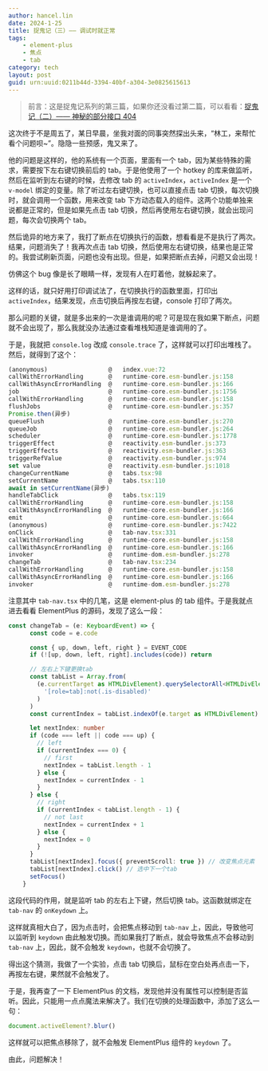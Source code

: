 ```yaml
---
author: hancel.lin
date: 2024-1-25
title: 捉鬼记（三）—— 调试时就正常
tags: 
    - element-plus
    - 焦点
    - tab
category: tech
layout: post
guid: urn:uuid:0211b44d-3394-40bf-a304-3e0825615613
---
```


> 前言：这是捉鬼记系列的第三篇，如果你还没看过第二篇，可以看看：[捉鬼记（二）—— 神秘的部分接口 404](/tech/2024/1/11/partial-interface-404.html)

这次终于不是周五了，某日早晨，坐我对面的同事突然探出头来，“林工，来帮忙看个问题呗~”。隐隐一些预感，鬼又来了。

他的问题是这样的，他的系统有一个页面，里面有一个 tab，因为某些特殊的需求，需要按下左右键切换前后的 tab。于是他使用了一个 hotkey 的库来做监听，然后在监听到左右键的时候，去修改 tab 的 `activeIndex`，`activeIndex` 是一个 `v-model` 绑定的变量。除了听过左右键切换，也可以直接点击 tab 切换，每次切换时，就会调用一个函数，用来改变 tab 下方动态载入的组件。这两个功能单独来说都是正常的，但是如果先点击 tab 切换，然后再使用左右键切换，就会出现问题，每次会切换两个 tab。

<!--more-->

然后诡异的地方来了，我打了断点在切换执行的函数，想看看是不是执行了两次。结果，问题消失了！我再次点击 tab 切换，然后使用左右键切换，结果也是正常的。我尝试刷新页面，问题也没有出现。但是，如果把断点去掉，问题又会出现！

仿佛这个 bug 像是长了眼睛一样，发现有人在盯着他，就躲起来了。

这样的话，就只好用打印调试法了，在切换执行的函数里面，打印出 `activeIndex`，结果发现，点击切换后再按左右键，console 打印了两次。

那么问题的关键，就是多出来的一次是谁调用的呢？可是现在我如果下断点，问题就不会出现了，那么我就没办法通过查看堆栈知道是谁调用的了。

于是，我就把 `console.log` 改成 `console.trace` 了，这样就可以打印出堆栈了。然后，就得到了这个：

```ts
(anonymous)               	@	index.vue:72
callWithErrorHandling     	@	runtime-core.esm-bundler.js:158
callWithAsyncErrorHandling	@	runtime-core.esm-bundler.js:166
job                       	@	runtime-core.esm-bundler.js:1756
callWithErrorHandling     	@	runtime-core.esm-bundler.js:158
flushJobs                 	@	runtime-core.esm-bundler.js:357
Promise.then(异步)		
queueFlush                	@	runtime-core.esm-bundler.js:270
queueJob                  	@	runtime-core.esm-bundler.js:264
scheduler                   @	runtime-core.esm-bundler.js:1778
triggerEffect             	@	reactivity.esm-bundler.js:373
triggerEffects            	@	reactivity.esm-bundler.js:363
triggerRefValue           	@	reactivity.esm-bundler.js:974
set value                 	@	reactivity.esm-bundler.js:1018
changeCurrentName         	@	tabs.tsx:98
setCurrentName            	@	tabs.tsx:110
await in setCurrentName(异步)		
handleTabClick              @	tabs.tsx:119
callWithErrorHandling     	@	runtime-core.esm-bundler.js:158
callWithAsyncErrorHandling	@	runtime-core.esm-bundler.js:166
emit                        @	runtime-core.esm-bundler.js:664
(anonymous)	                @	runtime-core.esm-bundler.js:7422
onClick	                    @	tab-nav.tsx:331
callWithErrorHandling       @	runtime-core.esm-bundler.js:158
callWithAsyncErrorHandling	@	runtime-core.esm-bundler.js:166
invoker	                    @	runtime-dom.esm-bundler.js:278
changeTab                   @	tab-nav.tsx:234
callWithErrorHandling       @	runtime-core.esm-bundler.js:158
callWithAsyncErrorHandling	@	runtime-core.esm-bundler.js:166
invoker                   	@	runtime-dom.esm-bundler.js:278
```

注意其中 `tab-nav.tsx` 中的几笔，这是 element-plus 的 tab 组件。于是我就点进去看看 ElementPlus 的源码，发现了这么一段：

```typescript
const changeTab = (e: KeyboardEvent) => {
      const code = e.code

      const { up, down, left, right } = EVENT_CODE
      if (![up, down, left, right].includes(code)) return

      // 左右上下键更换tab
      const tabList = Array.from(
        (e.currentTarget as HTMLDivElement).querySelectorAll<HTMLDivElement>(
          '[role=tab]:not(.is-disabled)'
        )
      )
      const currentIndex = tabList.indexOf(e.target as HTMLDivElement)

      let nextIndex: number
      if (code === left || code === up) {
        // left
        if (currentIndex === 0) {
          // first
          nextIndex = tabList.length - 1
        } else {
          nextIndex = currentIndex - 1
        }
      } else {
        // right
        if (currentIndex < tabList.length - 1) {
          // not last
          nextIndex = currentIndex + 1
        } else {
          nextIndex = 0
        }
      }
      tabList[nextIndex].focus({ preventScroll: true }) // 改变焦点元素
      tabList[nextIndex].click() // 选中下一个tab
      setFocus()
    }
```

这段代码的作用，就是监听 tab 的左右上下键，然后切换 tab。这函数就绑定在 `tab-nav` 的 `onKeydown` 上。

这样就真相大白了，因为点击时，会把焦点移动到 `tab-nav` 上，因此，导致他可以监听到 `keydown` 由此触发切换。而如果我打了断点，就会导致焦点不会移动到 `tab-nav` 上，因此，就不会触发 `keydown`，也就不会切换了。

得出这个猜测，我做了一个实验，点击 tab 切换后，鼠标在空白处再点击一下，再按左右键，果然就不会触发了。

于是，我再查了一下 ElementPlus 的文档，发现他并没有属性可以控制是否监听。因此，只能用一点点魔法来解决了。我们在切换的处理函数中，添加了这么一句：

```typescript
document.activeElement?.blur()
```

这样就可以把焦点移除了，就不会触发 ElementPlus 组件的 `keydown` 了。

由此，问题解决！